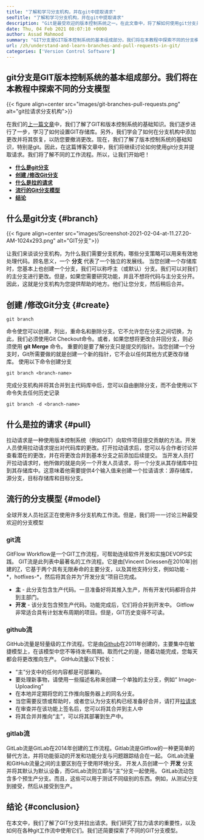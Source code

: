 ```yaml
---
title: "了解和学习分支机构，并在git中提取请求" 
seoTitle: "了解和学习分支机构，并在git中提取请求" 
description: "Git是最受欢迎的版本控制系统之一。在此文章中，将了解如何使用git分支并拉出请求。" 
date: Thu, 04 Feb 2021 08:07:10 +0000
author: Assad Mahmood
summary: "GIT分支是GIT版本控制系统的基本组成部分。我们将在本教程中探索不同的分支模型" 
url: /zh/understand-and-learn-branches-and-pull-requests-in-git/
categories: ['Version Control Software']
---
```


## git分支是GIT版本控制系统的基本组成部分。我们将在本教程中探索不同的分支模型

{{< figure align=center src="images/git-branches-pull-requests.png" alt="git拉请求分支机构">}}

在我们的[上一篇文章][1]中，我们了解了GIT和版本控制系统的基础知识。我们逐步进行了一步，学习了如何设置GIT存储库。另外，我们学会了如何在分支机构中添加更改并将其恢复，以防您要撤消更改。现在，我们了解了版本控制系统的基础知识，特别是git。因此，在这篇博客文章中，我们将继续讨论如何使用git分支并提取请求。我们将了解不同的工作流程。所以，让我们开始吧！
* **[什么是git分支][2]** 
* **[创建 /修改Git分支][3]** 
* **[什么是拉的请求][4]** 
* **[流行的Git分支模型][5]** 
* [ **结论** ][6]

## 什么是git分支 {#branch}


{{< figure align=center src="images/Screenshot-2021-02-04-at-11.27.20-AM-1024x293.png" alt="GIT分支">}}

让我们来谈谈分支机构，为什么我们需要分支机构，哪些分支策略可以用来有效地处理代码。顾名思义，一个 **分支** 代表了一个独立的发展线。
当您创建一个存储库时，您基本上也创建一个分支，我们可以称呼主（或默认）分支。我们可以对我们的主分支进行更改。但是，如果您需要研究功能，并且不想将代码与主分支分开。因此，这就是分支机构为您提供帮助的地方。他们让您分支，然后稍后合并。

## 创建 /修改Git分支 {#create}

```
git branch
```
命令使您可以创建，列出，重命名和删除分支。它不允许您在分支之间切换，为此，我们必须使用Git Checkout命令。或者，如果您想将更改合并回分支，则必须使用 **git Merge** 命令。
重要的是要了解分支只是提交的指针。当您创建一个分支时，Git所需要做的就是创建一个新的指针，它不会以任何其他方式更改存储库。
使用以下命令创建分支
```
git branch <branch-name>
```
完成分支机构并将其合并到主代码库中后，您可以自由删除分支，而不会使用以下命令失去任何历史记录
```
git branch -d <branch-name>
```

## 什么是拉的请求 {#pull}

拉动请求是一种使用版本控制系统（例如GIT）向软件项目提交贡献的方法。开发人员使用拉动请求提出对代码库的更改。打开拉动请求后，您可以与合作者讨论并查看潜在的更改，并在将更改合并到基本分支之前添加后续提交。
当开发人员打开拉动请求时，他所做的就是向另一个开发人员请求，将一个分支从其存储库中拉到其存储库中。这意味着他需要提供4个输入值来创建一个拉请请求：源存储库，源分支，目标存储库和目标分支。

## 流行的分支模型 {#model}

全球开发人员社区正在使用许多分支机构工作流。但是，我们将一一讨论三种最受欢迎​​的分支模型

### git流
GitFlow Workflow是一个GIT工作流程，可帮助连续软件开发和实施DEVOPS实践。 GIT流是此列表中最著名的工作流程。它是由[Vincent Driessen在2010年]创建的[7]，它基于两个具有无限寿命的主要分支，以及其他支持分支，例如功能 -  \*，hotfixes-\*，然后将其合并为“开发分支”项目已完成。
* **主**  - 此分支包含生产代码。一旦准备好将其推入生产，所有开发代码都将合并到主部门。
* **开发**  - 该分支包含预生产代码。功能完成后，它们将合并到开发中。
Gitflow非常适合具有计划发布周期的项目。但是，GIT历史变得不可读。

### github流
GitHub流量是轻量级的工作流程。它是由[Github][8]在2011年创建的，主要集中在敏捷模型上，在该模型中您不等待发布周期。取而代之的是，随着功能完成，您每天都会将更改推向生产。
GitHub流量以下校长：
* “主”分支中的任何内容都是可部署的。
* 要处理新事物，请使用一些描述名称来创建一个单独的主分支，例如“ Image-Uploading”
* 在本地并定期将您的工作推向服务器上的同名分支。
* 当您需要反馈或帮助时，或者您认为分支机构已经准备好合并，请打开[拉请求][4]
* 在审查并在该功能上签名后，您可以将其合并到主人中
* 将其合并并推向“主”，可以将其部署到生产中。

### gitlab流
GitLab流是GitLab在2014年创建的工作流程。Gitlab流是Gitflow的一种更简单的替代方法，并将功能驱动的开发和功能分支与问题跟踪结合在一起。 GitLab流量和GitHub流量之间的主要区别在于使用环境分支。
开发人员创建一个 **开发** 分支并将其默认为默认设备，而GitLab流则立即与“主”分支一起使用。 GitLab流动包含多个预生产分支。而且，这些可以用于测试不同级别的东西。例如，从测试分支到接受，然后从接受到生产。

## 结论 {#conclusion}

在本文中，我们了解了GIT分支并拉出请求。我们研究了拉力请求的重要性，以及如何在各种git工作流中使用它们。我们还简要探索了不同的GIT分支模型。



[1]: https://blog.containerize.com/2021/01/08/guide-to-version-control-and-source-code-management-using-git/
[2]: #branch
[3]: #create
[4]: #pull
[5]: #model
[6]: #conclusion
[7]: https://nvie.com/posts/a-successful-git-branching-model/
[8]: http://scottchacon.com/2011/08/31/github-flow.html

